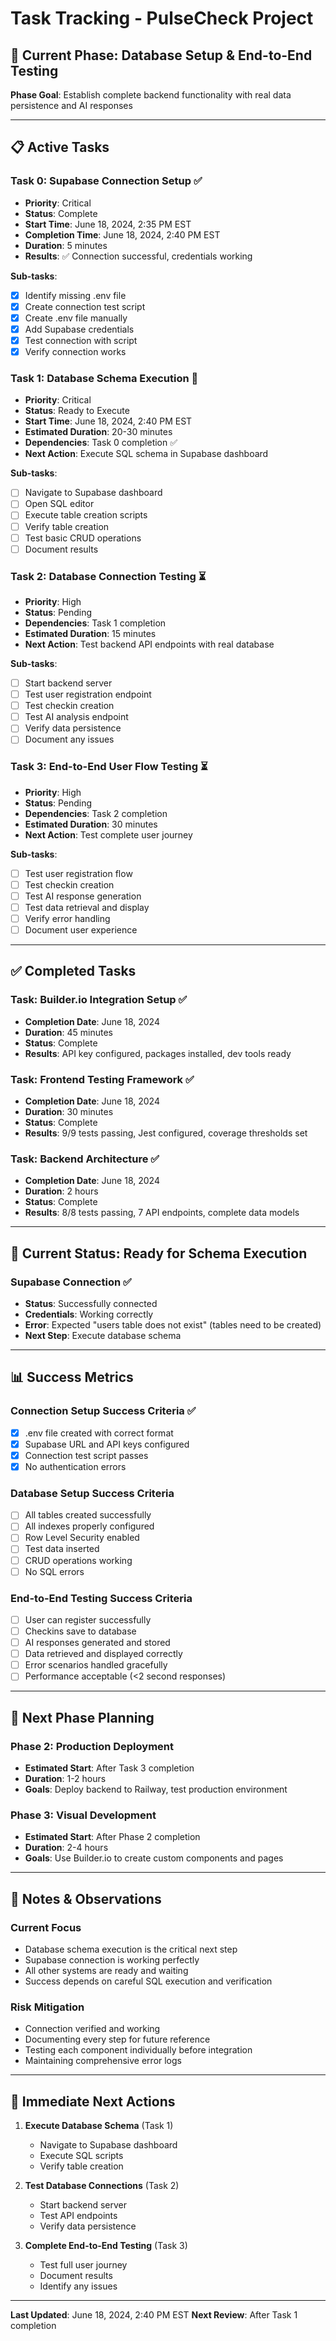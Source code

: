 # Task Tracking - PulseCheck Project

## 🎯 **Current Phase: Database Setup & End-to-End Testing**

**Phase Goal**: Establish complete backend functionality with real data persistence and AI responses

---

## 📋 **Active Tasks**

### **Task 0: Supabase Connection Setup** ✅
- **Priority**: Critical
- **Status**: Complete
- **Start Time**: June 18, 2024, 2:35 PM EST
- **Completion Time**: June 18, 2024, 2:40 PM EST
- **Duration**: 5 minutes
- **Results**: ✅ Connection successful, credentials working

**Sub-tasks**:
- [x] Identify missing .env file
- [x] Create connection test script
- [x] Create .env file manually
- [x] Add Supabase credentials
- [x] Test connection with script
- [x] Verify connection works

### **Task 1: Database Schema Execution** 🔄
- **Priority**: Critical
- **Status**: Ready to Execute
- **Start Time**: June 18, 2024, 2:40 PM EST
- **Estimated Duration**: 20-30 minutes
- **Dependencies**: Task 0 completion ✅
- **Next Action**: Execute SQL schema in Supabase dashboard

**Sub-tasks**:
- [ ] Navigate to Supabase dashboard
- [ ] Open SQL editor
- [ ] Execute table creation scripts
- [ ] Verify table creation
- [ ] Test basic CRUD operations
- [ ] Document results

### **Task 2: Database Connection Testing** ⏳
- **Priority**: High
- **Status**: Pending
- **Dependencies**: Task 1 completion
- **Estimated Duration**: 15 minutes
- **Next Action**: Test backend API endpoints with real database

**Sub-tasks**:
- [ ] Start backend server
- [ ] Test user registration endpoint
- [ ] Test checkin creation
- [ ] Test AI analysis endpoint
- [ ] Verify data persistence
- [ ] Document any issues

### **Task 3: End-to-End User Flow Testing** ⏳
- **Priority**: High
- **Status**: Pending
- **Dependencies**: Task 2 completion
- **Estimated Duration**: 30 minutes
- **Next Action**: Test complete user journey

**Sub-tasks**:
- [ ] Test user registration flow
- [ ] Test checkin creation
- [ ] Test AI response generation
- [ ] Test data retrieval and display
- [ ] Verify error handling
- [ ] Document user experience

---

## ✅ **Completed Tasks**

### **Task: Builder.io Integration Setup** ✅
- **Completion Date**: June 18, 2024
- **Duration**: 45 minutes
- **Status**: Complete
- **Results**: API key configured, packages installed, dev tools ready

### **Task: Frontend Testing Framework** ✅
- **Completion Date**: June 18, 2024
- **Duration**: 30 minutes
- **Status**: Complete
- **Results**: 9/9 tests passing, Jest configured, coverage thresholds set

### **Task: Backend Architecture** ✅
- **Completion Date**: June 18, 2024
- **Duration**: 2 hours
- **Status**: Complete
- **Results**: 8/8 tests passing, 7 API endpoints, complete data models

---

## 🎉 **Current Status: Ready for Schema Execution**

### **Supabase Connection** ✅
- **Status**: Successfully connected
- **Credentials**: Working correctly
- **Error**: Expected "users table does not exist" (tables need to be created)
- **Next Step**: Execute database schema

---

## 📊 **Success Metrics**

### **Connection Setup Success Criteria** ✅
- [x] .env file created with correct format
- [x] Supabase URL and API keys configured
- [x] Connection test script passes
- [x] No authentication errors

### **Database Setup Success Criteria**
- [ ] All tables created successfully
- [ ] All indexes properly configured
- [ ] Row Level Security enabled
- [ ] Test data inserted
- [ ] CRUD operations working
- [ ] No SQL errors

### **End-to-End Testing Success Criteria**
- [ ] User can register successfully
- [ ] Checkins save to database
- [ ] AI responses generated and stored
- [ ] Data retrieved and displayed correctly
- [ ] Error scenarios handled gracefully
- [ ] Performance acceptable (<2 second responses)

---

## 🔄 **Next Phase Planning**

### **Phase 2: Production Deployment**
- **Estimated Start**: After Task 3 completion
- **Duration**: 1-2 hours
- **Goals**: Deploy backend to Railway, test production environment

### **Phase 3: Visual Development**
- **Estimated Start**: After Phase 2 completion
- **Duration**: 2-4 hours
- **Goals**: Use Builder.io to create custom components and pages

---

## 📝 **Notes & Observations**

### **Current Focus**
- Database schema execution is the critical next step
- Supabase connection is working perfectly
- All other systems are ready and waiting
- Success depends on careful SQL execution and verification

### **Risk Mitigation**
- Connection verified and working
- Documenting every step for future reference
- Testing each component individually before integration
- Maintaining comprehensive error logs

---

## 🎯 **Immediate Next Actions**

1. **Execute Database Schema** (Task 1)
   - Navigate to Supabase dashboard
   - Execute SQL scripts
   - Verify table creation

2. **Test Database Connections** (Task 2)
   - Start backend server
   - Test API endpoints
   - Verify data persistence

3. **Complete End-to-End Testing** (Task 3)
   - Test full user journey
   - Document results
   - Identify any issues

---

**Last Updated**: June 18, 2024, 2:40 PM EST
**Next Review**: After Task 1 completion 